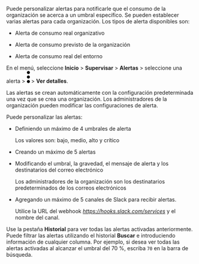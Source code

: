Puede personalizar alertas para notificarle que el consumo de la organización se acerca a un umbral específico. Se pueden establecer varias alertas para cada organización. Los tipos de alerta disponibles son:

-   Alerta de consumo real organizativo


-   Alerta de consumo previsto de la organización


-   Alerta de consumo real del entorno


En el menú, seleccione **Inicio** > **Supervisar** > **Alertas** > seleccione una alerta > ![Icono del menú de Kabob](Images/zsz1597101912145.svg) > **Ver detalles**.

Las alertas se crean automáticamente con la configuración predeterminada una vez que se crea una organización. Los administradores de la organización pueden modificar las configuraciones de alerta.

Puede personalizar las alertas:

-   Definiendo un máximo de 4 umbrales de alerta

    Los valores son: bajo, medio, alto y crítico


-   Creando un máximo de 5 alertas


-   Modificando el umbral, la gravedad, el mensaje de alerta y los destinatarios del correo electrónico

    Los administradores de la organización son los destinatarios predeterminados de los correos electrónicos


-   Agregando un máximo de 5 canales de Slack para recibir alertas.

    Utilice la URL del webhook *https://hooks.slack.com/services* y el nombre del canal.


Use la pestaña **Historial** para ver todas las alertas activadas anteriormente. Puede filtrar las alertas utilizando el historial **Buscar** e introduciendo información de cualquier columna. Por ejemplo, si desea ver todas las alertas activadas al alcanzar el umbral del 70 %, escriba 
    `
    70
    `
   en la barra de búsqueda.

